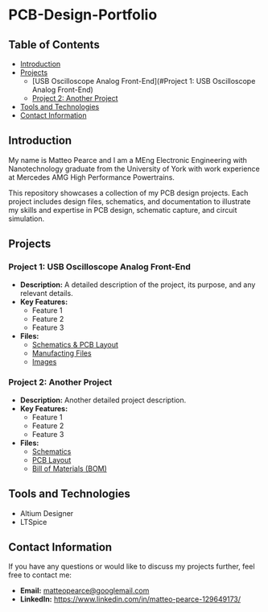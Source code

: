 # PCB-Design-Portfolio

## Table of Contents
- [Introduction](#introduction)
- [Projects](#projects)
  - [USB Oscilloscope Analog Front-End](#Project 1: USB Oscilloscope Analog Front-End)
  - [Project 2: Another Project](#project-2-another-project)
- [Tools and Technologies](#tools-and-technologies)
- [Contact Information](#contact-information)

## Introduction
My name is Matteo Pearce and I am a MEng Electronic Engineering with Nanotechnology graduate from the University of York with work experience at Mercedes AMG High Performance Powertrains. 

This repository showcases a collection of my PCB design projects. Each project includes design files, schematics, and documentation to illustrate my skills and expertise in PCB design, schematic capture, and circuit simulation.

## Projects

### Project 1: USB Oscilloscope Analog Front-End
- **Description:** A detailed description of the project, its purpose, and any relevant details.
- **Key Features:** 
  - Feature 1
  - Feature 2
  - Feature 3
- **Files:**
  - [Schematics & PCB Layout](link_to_schematics)
  - [Manufacting Files](link_to_pcb_layout)
  - [Images](https://github.com/MatteoPearce/PCB-Design-Portfolio/tree/main/USB%20Oscilloscope%20Analog%20Front-End/Project%20Files)

### Project 2: Another Project
- **Description:** Another detailed project description.
- **Key Features:**
  - Feature 1
  - Feature 2
  - Feature 3
- **Files:**
  - [Schematics](link_to_schematics)
  - [PCB Layout](link_to_pcb_layout)
  - [Bill of Materials (BOM)](link_to_bom)

## Tools and Technologies
- Altium Designer
- LTSpice

## Contact Information
If you have any questions or would like to discuss my projects further, feel free to contact me:
- **Email:** matteopearce@googlemail.com
- **LinkedIn:** https://www.linkedin.com/in/matteo-pearce-129649173/
